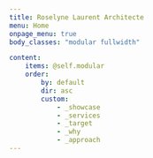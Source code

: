 ```yaml
---
title: Roselyne Laurent Architecte
menu: Home
onpage_menu: true
body_classes: "modular fullwidth"

content:
    items: @self.modular
    order:
        by: default
        dir: asc
        custom:
            - _showcase
            - _services
            - _target
            - _why
            - _approach
---
```



